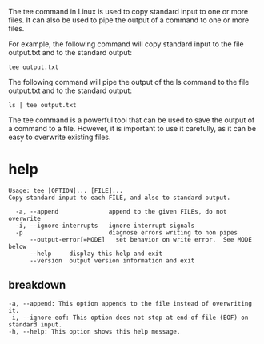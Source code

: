 The tee command in Linux is used to copy standard input to one or more files. It can also be used to pipe the output of a command to one or more files.

For example, the following command will copy standard input to the file output.txt and to the standard output:

`tee output.txt`

The following command will pipe the output of the ls command to the file output.txt and to the standard output:

`ls | tee output.txt`

The tee command is a powerful tool that can be used to save the output of a command to a file. However, it is important to use it carefully, as it can be easy to overwrite existing files.

# help 

```
Usage: tee [OPTION]... [FILE]...
Copy standard input to each FILE, and also to standard output.

  -a, --append              append to the given FILEs, do not overwrite
  -i, --ignore-interrupts   ignore interrupt signals
  -p                        diagnose errors writing to non pipes
      --output-error[=MODE]   set behavior on write error.  See MODE below
      --help     display this help and exit
      --version  output version information and exit

```



## breakdown

```
-a, --append: This option appends to the file instead of overwriting it.
-i, --ignore-eof: This option does not stop at end-of-file (EOF) on standard input.
-h, --help: This option shows this help message.
```